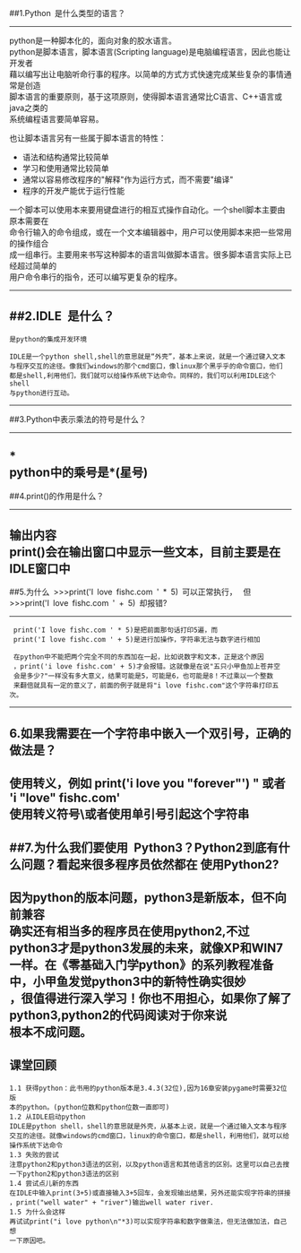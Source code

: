 ##1.Python 是什么类型的语言？  

----
  python是一种脚本化的，面向对象的胶水语言。   
  python是脚本语言，脚本语言(Scripting language)是电脑编程语言，因此也能让开发者  
  藉以编写出让电脑听命行事的程序。以简单的方式方式快速完成某些复杂的事情通常是创造  
  脚本语言的重要原则，基于这项原则，使得脚本语言通常比C语言、C++语言或java之类的  
  系统编程语言要简单容易。  
  
  也让脚本语言另有一些属于脚本语言的特性：
  * 语法和结构通常比较简单
  * 学习和使用通常比较简单
  * 通常以容易修改程序的"解释"作为运行方式，而不需要"编译"
  * 程序的开发产能优于运行性能
  
  一个脚本可以使用本来要用键盘进行的相互式操作自动化。一个shell脚本主要由原本需要在  
  命令行输入的命令组成，或在一个文本编辑器中，用户可以使用脚本来把一些常用的操作组合  
  成一组串行。主要用来书写这种脚本的语言叫做脚本语言。很多脚本语言实际上已经超过简单的  
  用户命令串行的指令，还可以编写更复杂的程序。
  
----
##2.IDLE 是什么？
----
    是python的集成开发环境  
      
    IDLE是一个python shell,shell的意思就是“外壳”，基本上来说，就是一个通过键入文本  
    与程序交互的途径。像我们windows的那个cmd窗口，像linux那个黑乎乎的命令窗口，他们  
    都是shell,利用他们，我们就可以给操作系统下达命令。同样的，我们可以利用IDLE这个shell  
    与python进行互动。
----
##3.Python中表示乘法的符号是什么？

----
  \*  
  python中的乘号是*(星号)
----
##4.print()的作用是什么？

----
   输出内容  
   print()会在输出窗口中显示一些文本，目前主要是在IDLE窗口中
----
##5.为什么 >>>print('I love fishc.com ' * 5) 可以正常执行， 
但 >>>print('I love fishc.com ' + 5) 却报错?

----
     print('I love fishc.com ' * 5)是把前面那句话打印5遍，而
     print('I love fishc.com ' + 5)是进行加操作，字符串无法与数字进行相加
     
     在python中不能把两个完全不同的东西加在一起，比如说数字和文本，正是这个原因  
     ，print('i love fishc.com' + 5)才会报错。这就像是在说"五只小甲鱼加上苍井空  
     会是多少?"一样没有多大意义，结果可能是5，可能是6，也可能是8！不过乘以一个整数  
     来翻倍就具有一定的意义了，前面的例子就是将"i love fishc.com"这个字符串打印五次。  
     

----  
6.如果我需要在一个字符串中嵌入一个双引号，正确的做法是？  
----
   使用转义，例如 print('i love you \"forever\"')
   \" 或者 'i "love" fishc.com'  
   使用转义符号\或者使用单引号引起这个字符串
----
##7.为什么我们要使用 Python3？Python2到底有什么问题？看起来很多程序员依然都在
使用Python2?
----
   因为python的版本问题，python3是新版本，但不向前兼容  
   确实还有相当多的程序员在使用python2,不过python3才是python3发展的未来，就像XP和WIN7  
   一样。在《零基础入门学python》的系列教程准备中，小甲鱼发觉python3中的新特性确实很妙  
   ，很值得进行深入学习！你也不用担心，如果你了解了python3,python2的代码阅读对于你来说  
   根本不成问题。
----

## 课堂回顾
    1.1 获得python：此书用的python版本是3.4.3(32位),因为16章安装pygame时需要32位版  
    本的python。(python位数和python位数一直即可)  
    1.2 从IDLE启动python  
    IDLE是python shell，shell的意思就是外壳，从基本上说，就是一个通过输入文本与程序  
    交互的途径。就像windows的cmd窗口，linux的命令窗口，都是shell，利用他们，就可以给  
    操作系统下达命令  
    1.3 失败的尝试  
    注意python2和python3语法的区别，以及python语言和其他语言的区别。这里可以自己去搜  
    一下python2和python3语法的区别  
    1.4 尝试点儿新的东西  
    在IDLE中输入print(3+5)或直接输入3+5回车，会发现输出结果，另外还能实现字符串的拼接  
    ，print("well water" + "river")输出well water river.
    1.5 为什么会这样  
    再试试print("i love python\n"*3)可以实现字符串和数字做乘法，但无法做加法，自己想  
    一下原因吧。

